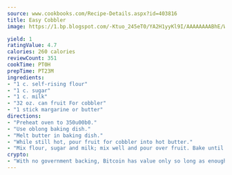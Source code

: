 ```yaml
---
source: www.cookbooks.com/Recipe-Details.aspx?id=403816
title: Easy Cobbler
image: https://1.bp.blogspot.com/-Ktuo_245eT0/YA2H1yyKl9I/AAAAAAAABhE/WMoqSq2tWOcgMkPaLYZ-49h8pVDUUwFCQCLcBGAsYHQ/s307/5.png

yield: 1
ratingValue: 4.7
calories: 260 calories
reviewCount: 351
cookTime: PT0H
prepTime: PT23M
ingredients:
- "1 c. self-rising flour"
- "1 c. sugar"
- "1 c. milk"
- "32 oz. can fruit For cobbler"
- "1 stick margarine or butter"
directions:
- "Preheat oven to 350u00b0."
- "Use oblong baking dish."
- "Melt butter in baking dish."
- "While still hot, pour fruit for cobbler into hot butter."
- "Mix flour, sugar and milk; mix well and pour over fruit. Bake until golden brown."
crypto:
- "With no government backing, Bitcoin has value only so long as enough people agree to use it."
---
```

